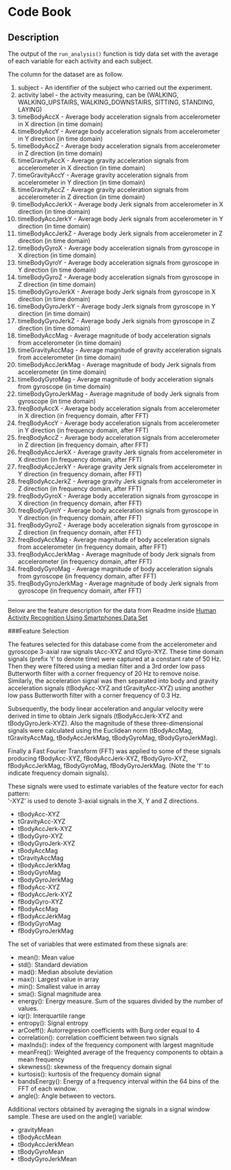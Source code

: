 Code Book
======

## Description

The output of the `run_analysis()` function is tidy data set with the average of each variable for each activity and each subject.

The column for the dataset are as follow.

1. subject - An identifier of the subject who carried out the experiment.
2. activity label - the activity measuring, can be (WALKING, WALKING_UPSTAIRS, WALKING_DOWNSTAIRS, SITTING, STANDING, LAYING)
3. timeBodyAccX - Average body acceleration signals from accelerometer in X direction (in time domain)
4. timeBodyAccY - Average body acceleration signals from accelerometer in Y direction (in time domain)
5. timeBodyAccZ - Average body acceleration signals from accelerometer in Z direction (in time domain)
6. timeGravityAccX - Average gravity acceleration signals from accelerometer in X direction (in time domain)
7. timeGravityAccY - Average gravity acceleration signals from accelerometer in Y direction (in time domain)
8. timeGravityAccZ - Average gravity acceleration signals from accelerometer in Z direction (in time domain)
9. timeBodyAccJerkX  - Average body Jerk signals from accelerometer in X direction (in time domain)
10. timeBodyAccJerkY - Average body Jerk signals from accelerometer in Y direction (in time domain)
11. timeBodyAccJerkZ - Average body Jerk signals from accelerometer in Z direction (in time domain)
12. timeBodyGyroX - Average body acceleration signals from gyroscope in X direction (in time domain)
13. timeBodyGyroY - Average body acceleration signals from gyroscope in Y direction (in time domain)
14. timeBodyGyroZ - Average body acceleration signals from gyroscope in Z direction (in time domain)
15. timeBodyGyroJerkX - Average body Jerk signals from gyroscope in X direction (in time domain)
16. timeBodyGyroJerkY - Average body Jerk signals from gyroscope in Y direction (in time domain)
17. timeBodyGyroJerkZ - Average body Jerk signals from gyroscope in Z direction (in time domain)
18. timeBodyAccMag - Average magnitude of body acceleration signals from accelerometer (in time domain)
19. timeGravityAccMag - Average magnitude of gravity acceleration signals from accelerometer (in time domain)
20. timeBodyAccJerkMag - Average magnitude of body Jerk signals from accelerometer (in time domain)
21. timeBodyGyroMag - Average magnitude of body acceleration signals from gyroscope (in time domain)
22. timeBodyGyroJerkMag - Average magnitude of body Jerk signals from gyroscope (in time domain)
23. freqBodyAccX - Average body acceleration signals from accelerometer in X direction (in frequency domain, after FFT)
24. freqBodyAccY - Average body acceleration signals from accelerometer in Y direction (in frequency domain, after FFT)
25. freqBodyAccZ - Average body acceleration signals from accelerometer in Z direction (in frequency domain, after FFT)
26. freqBodyAccJerkX - Average gravity Jerk signals from accelerometer in X direction (in frequency domain, after FFT)
27. freqBodyAccJerkY - Average gravity Jerk signals from accelerometer in Y direction (in frequency domain, after FFT)
28. freqBodyAccJerkZ - Average gravity Jerk signals from accelerometer in Z direction (in frequency domain, after FFT)
29. freqBodyGyroX - Average body acceleration signals from gyroscope in X direction (in frequency domain, after FFT)
30. freqBodyGyroY - Average body acceleration signals from gyroscope in Y direction (in frequency domain, after FFT)
31. freqBodyGyroZ - Average body acceleration signals from gyroscope in Z direction (in frequency domain, after FFT)
32. freqBodyAccMag - Average magnitude of body acceleration signals from accelerometer (in frequency domain, after FFT)
33. freqBodyAccJerkMag - Average magnitude of body Jerk signals from accelerometer (in frequency domain, after FFT)
34. freqBodyGyroMag - Average magnitude of body acceleration signals from gyroscope (in frequency domain, after FFT)
35. freqBodyGyroJerkMag - Average magnitude of body Jerk signals from gyroscope (in frequency domain, after FFT)

- - - 
Below are the feature description for the data from Readme inside [Human Activity Recognition Using Smartphones Data Set](http://archive.ics.uci.edu/ml/datasets/Human+Activity+Recognition+Using+Smartphones#)

###Feature Selection 

The features selected for this database come from the accelerometer and gyroscope 3-axial raw signals tAcc-XYZ and tGyro-XYZ. These time domain signals (prefix 't' to denote time) were captured at a constant rate of 50 Hz. Then they were filtered using a median filter and a 3rd order low pass Butterworth filter with a corner frequency of 20 Hz to remove noise. Similarly, the acceleration signal was then separated into body and gravity acceleration signals (tBodyAcc-XYZ and tGravityAcc-XYZ) using another low pass Butterworth filter with a corner frequency of 0.3 Hz. 

Subsequently, the body linear acceleration and angular velocity were derived in time to obtain Jerk signals (tBodyAccJerk-XYZ and tBodyGyroJerk-XYZ). Also the magnitude of these three-dimensional signals were calculated using the Euclidean norm (tBodyAccMag, tGravityAccMag, tBodyAccJerkMag, tBodyGyroMag, tBodyGyroJerkMag). 

Finally a Fast Fourier Transform (FFT) was applied to some of these signals producing fBodyAcc-XYZ, fBodyAccJerk-XYZ, fBodyGyro-XYZ, fBodyAccJerkMag, fBodyGyroMag, fBodyGyroJerkMag. (Note the 'f' to indicate frequency domain signals). 

These signals were used to estimate variables of the feature vector for each pattern:  
'-XYZ' is used to denote 3-axial signals in the X, Y and Z directions.

- tBodyAcc-XYZ
- tGravityAcc-XYZ
- tBodyAccJerk-XYZ
- tBodyGyro-XYZ
- tBodyGyroJerk-XYZ
- tBodyAccMag
- tGravityAccMag
- tBodyAccJerkMag
- tBodyGyroMag
- tBodyGyroJerkMag
- fBodyAcc-XYZ
- fBodyAccJerk-XYZ
- fBodyGyro-XYZ
- fBodyAccMag
- fBodyAccJerkMag
- fBodyGyroMag
- fBodyGyroJerkMag

The set of variables that were estimated from these signals are: 

- mean(): Mean value
- std(): Standard deviation
- mad(): Median absolute deviation 
- max(): Largest value in array
- min(): Smallest value in array
- sma(): Signal magnitude area
- energy(): Energy measure. Sum of the squares divided by the number of values. 
- iqr(): Interquartile range 
- entropy(): Signal entropy
- arCoeff(): Autorregresion coefficients with Burg order equal to 4
- correlation(): correlation coefficient between two signals
- maxInds(): index of the frequency component with largest magnitude
- meanFreq(): Weighted average of the frequency components to obtain a mean frequency
- skewness(): skewness of the frequency domain signal 
- kurtosis(): kurtosis of the frequency domain signal 
- bandsEnergy(): Energy of a frequency interval within the 64 bins of the FFT of each window.
- angle(): Angle between to vectors.

Additional vectors obtained by averaging the signals in a signal window sample. These are used on the angle() variable:

- gravityMean
- tBodyAccMean
- tBodyAccJerkMean
- tBodyGyroMean
- tBodyGyroJerkMean